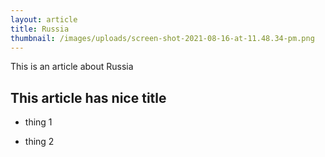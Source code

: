 ```yaml
---
layout: article
title: Russia
thumbnail: /images/uploads/screen-shot-2021-08-16-at-11.48.34-pm.png
---
```

This is an article about Russia

## This article has nice title

- thing 1

- thing 2